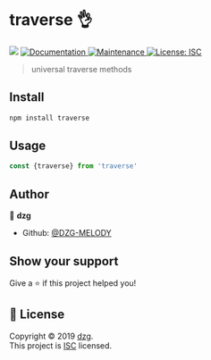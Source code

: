 # traverse 👌

<p>
  <img src="https://img.shields.io/badge/version-0.1.0-blue.svg?cacheSeconds=2592000" />
  <a href="https://github.com/DZG-MELODY/traverse#readme">
    <img alt="Documentation" src="https://img.shields.io/badge/documentation-yes-brightgreen.svg" target="_blank" />
  </a>
  <a href="https://github.com/DZG-MELODY/traverse/graphs/commit-activity">
    <img alt="Maintenance" src="https://img.shields.io/badge/Maintained%3F-yes-green.svg" target="_blank" />
  </a>
  <a href="https://github.com/DZG-MELODY/traverse/blob/master/LICENSE">
    <img alt="License: ISC" src="https://img.shields.io/badge/License-ISC-yellow.svg" target="_blank" />
  </a>
</p>

> universal traverse methods

## Install

```sh
npm install traverse
```

## Usage

```js
const {traverse} from 'traverse'

```

## Author

👤 **dzg**

* Github: [@DZG-MELODY](https://github.com/DZG-MELODY)

## Show your support

Give a ⭐️ if this project helped you!

## 📝 License

Copyright © 2019 [dzg](https://github.com/DZG-MELODY).<br />
This project is [ISC](https://github.com/DZG-MELODY/traverse/blob/master/LICENSE) licensed.